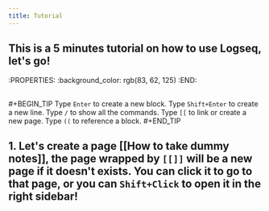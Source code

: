 ```yaml
---
title: Tutorial
---
```


## This is a 5 minutes tutorial on how to use Logseq, let's go!
:PROPERTIES:
:background_color: rgb(83, 62, 125)
:END:
##
#+BEGIN_TIP
Type `Enter` to create a new block.
Type `Shift+Enter` to create a new line.
Type `/` to show all the commands.
Type `[[` to link or create a new page.
Type `((` to reference a block.
#+END_TIP
## 1. Let's create a page [[How to take dummy notes]], the page wrapped by `[[]]` will be a new page if it doesn't exists. You can click it to go to that page, or you can `Shift+Click` to open it in the right sidebar!
##
